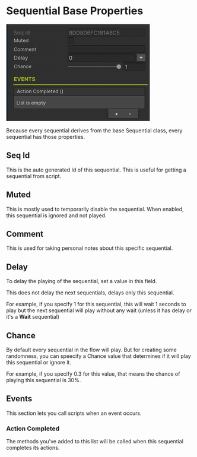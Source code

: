 # Sequential Base Properties

![Sequential Base Properties](/img/sequential_base.jpg)

Because every sequential derives from the base Sequential class, every sequential has those properties.

## Seq Id
This is the auto generated Id of this sequential. This is useful for getting a sequential from script.

## Muted

This is mostly used to temporarily disable the sequential. When enabled, this sequential is ignored and not played.

## Comment

This is used for taking personal notes about this specific sequential.

## Delay

To delay the playing of the sequential, set a value in this field.

This does not delay the next sequentials, delays only this sequential.

For example, if you specify 1 for this sequential, this will wait 1 seconds to play but the next sequential will play without any wait (unless it has delay or it's a __Wait__ sequential)

## Chance

By default every sequential in the flow will play. But for creating some randomness, you can speecify a Chance value that determines if it will play this sequential or ignore it.

For example, if you specify 0.3 for this value, that means the chance of playing this sequential is 30%.

## Events

This section lets you call scripts when an event occurs.

### Action Completed

The methods you've added to this list will be called when this sequential completes its actions.
